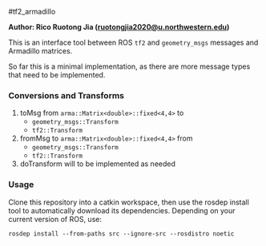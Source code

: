 #tf2_armadillo

**Author: Rico Ruotong Jia (ruotongjia2020@u.northwestern.edu)**

This is an interface tool between ROS ```tf2``` and ```geometry_msgs``` messages and Armadillo matrices. 

So far this is a minimal implementation, as there are more message types that need to be implemented. 

### Conversions and Transforms
1. toMsg from ```arma::Matrix<double>::fixed<4,4>``` to
    - ```geometry_msgs::Transform```
    - ```tf2::Transform```
2. fromMsg to ```arma::Matrix<double>::fixed<4,4>``` from
    - ```geometry_msgs::Transform```
    - ```tf2::Transform```
3. doTransform will to be implemented as needed 

### Usage
Clone this repository into a catkin workspace, then use the rosdep install tool to automatically download its dependencies. 
Depending on your current version of ROS, use:
```
rosdep install --from-paths src --ignore-src --rosdistro noetic
```
